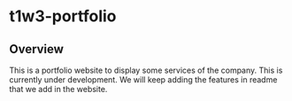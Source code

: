 # t1w3-portfolio

## Overview
This is a portfolio website to display some services of the company. This is currently under development. We will keep adding the features in readme that we add in the website.